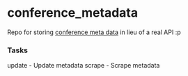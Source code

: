 # conference_metadata
Repo for storing [conference meta data](https://github.com/ch3njust1n/conference_metadata) in lieu of a real API :p


### Tasks

update - Update metadata
scrape - Scrape metadata